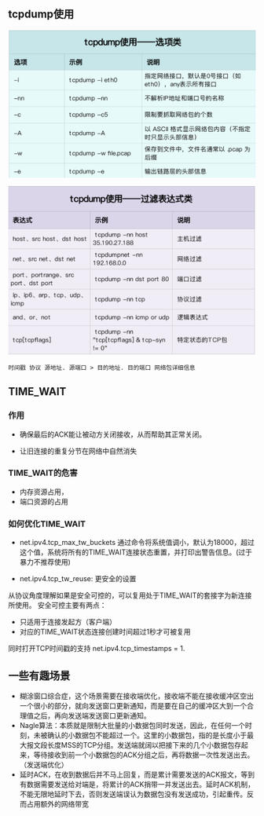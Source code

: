 # 

## tcpdump使用

![](./img/tcpdump-1.png)

![](./img/tcpdump-2.png)

```
时间戳 协议 源地址. 源端口 > 目的地址. 目的端口 网络包详细信息
```

## TIME_WAIT

### 作用
* 确保最后的ACK能让被动方关闭接收，从而帮助其正常关闭。
> 
* 让旧连接的重复分节在网络中自然消失

### TIME_WAIT的危害
* 内存资源占用，
* 端口资源的占用

### 如何优化TIME_WAIT

* net.ipv4.tcp_max_tw_buckets
通过命令将系统值调小，默认为18000，超过这个值，系统将所有的TIME_WAIT连接状态重置，并打印出警告信息。(过于暴力不推荐使用)

* net.ipv4.tcp_tw_reuse: 更安全的设置

从协议角度理解如果是安全可控的，可以复用处于TIME_WAIT的套接字为新连接所使用。
安全可控主要有两点：
* 只适用于连接发起方（客户端）
* 对应的TIME_WAIT状态连接创建时间超过1秒才可被复用

同时打开TCP时间戳的支持
net.ipv4.tcp_timestamps = 1.


## 一些有趣场景

* 糊涂窗口综合症，这个场景需要在接收端优化，接收端不能在接收缓冲区空出一个很小的部分，就向发送窗口更新通知，而是要在自己的缓冲区大到一个合理值之后，再向发送端发送窗口更新通知。
* Nagle算法：本质就是限制大批量的小数据包同时发送，因此，在任何一个时刻，未被确认的小数据包不能超过一个。这里的小数据包，指的是长度小于最大报文段长度MSS的TCP分组。发送端就阔以把接下来的几个小数据包存起来，等待接收到前一个小数据包的ACK分组之后，再将数据一次性发送出去。（发送端优化）
* 延时ACK，在收到数据后并不马上回复，而是累计需要发送的ACK报文，等到有数据需要发送给对端是，将累计的ACK捎带一并发送出去。延时ACK机制，不能无限地延时下去，否则发送端误认为数据包没有发送成功，引起重传。反而占用额外的网络带宽